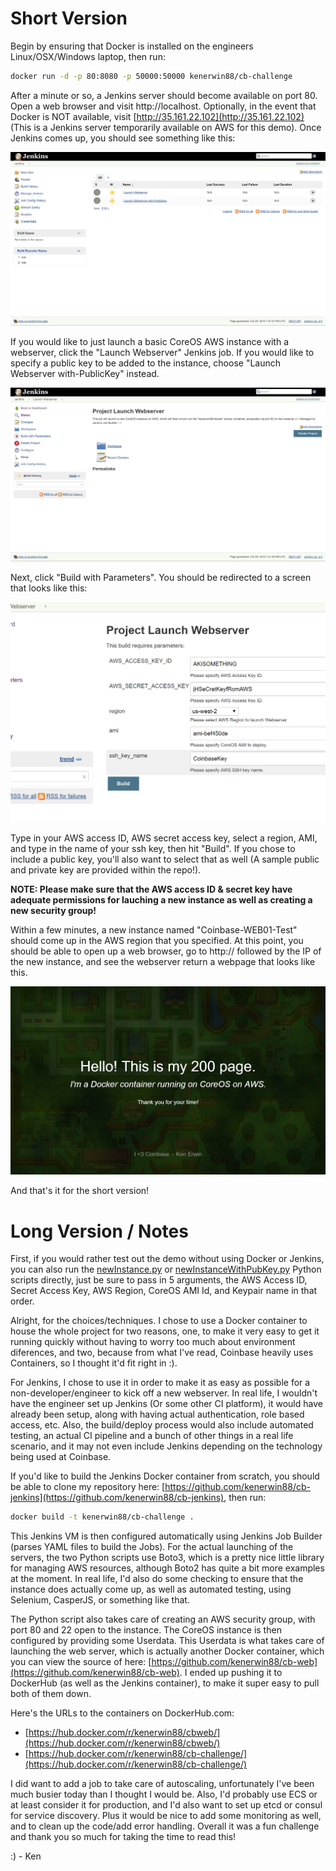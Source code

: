# Short Version
Begin by ensuring that Docker is installed on the engineers Linux/OSX/Windows laptop, then run:
``` bash
docker run -d -p 80:8080 -p 50000:50000 kenerwin88/cb-challenge
```
After a minute or so, a Jenkins server should become available on port 80.  Open a web browser and visit http://localhost.  Optionally, in the event that Docker is NOT available, visit [http://35.161.22.102](http://35.161.22.102) (This is a Jenkins server temporarily available on AWS for this demo).  Once Jenkins comes up, you should see something like this:

![step 1](https://raw.githubusercontent.com/kenerwin88/cb-jenkins/master/images/1.png)

If you would like to just launch a basic CoreOS AWS instance with a webserver, click the "Launch Webserver" Jenkins job.  If you would like to specify a public key to be added to the instance, choose "Launch Webserver with-PublicKey" instead.

![step 2](https://raw.githubusercontent.com/kenerwin88/cb-jenkins/master/images/2.png)

Next, click "Build with Parameters".  You should be redirected to a screen that looks like this:

![step 3](https://raw.githubusercontent.com/kenerwin88/cb-jenkins/master/images/3.png)

Type in your AWS access ID, AWS secret access key, select a region, AMI, and type in the name of your ssh key, then hit "Build".  If you chose to include a public key, you'll also want to select that as well (A sample public and private key are provided within the repo!).

**NOTE: Please make sure that the AWS access ID & secret key have adequate permissions for lauching a new instance as well as creating a new security group!**

Within a few minutes, a new instance named "Coinbase-WEB01-Test" should come up in the AWS region that you specified.  At this point, you should be able to open up a web browser, go to http:// followed by the IP of the new instance, and see the webserver return a webpage that looks like this.

![step 4](https://raw.githubusercontent.com/kenerwin88/cb-jenkins/master/images/4.png)

And that's it for the short version!

# Long Version / Notes
First, if you would rather test out the demo without using Docker or Jenkins, you can also run the [newInstance.py](https://raw.githubusercontent.com/kenerwin88/cb-jenkins/master/scripts/newInstance.py) or [newInstanceWithPubKey.py](https://raw.githubusercontent.com/kenerwin88/cb-jenkins/master/scripts/newInstanceWithPubKey.py) Python scripts directly, just be sure to pass in 5 arguments, the AWS Access ID, Secret Access Key, AWS Region, CoreOS AMI Id, and Keypair name in that order.

Alright, for the choices/techniques.  I chose to use a Docker container to house the whole project for two reasons, one, to make it very easy to get it running quickly without having to worry too much about environment diferences, and two, because from what I've read, Coinbase heavily uses Containers, so I thought it'd fit right in :).

For Jenkins, I chose to use it in order to make it as easy as possible for a non-developer/engineer to kick off a new webserver.  In real life, I wouldn't have the engineer set up Jenkins (Or some other CI platform), it would have already been setup, along with having actual authentication, role based access, etc.  Also, the build/deploy process would also include automated testing, an actual CI pipeline and a bunch of other things in a real life scenario, and it may not even include Jenkins depending on the technology being used at Coinbase.

If you'd like to build the Jenkins Docker container from scratch, you should be able to clone my repository here: [https://github.com/kenerwin88/cb-jenkins](https://github.com/kenerwin88/cb-jenkins), then run:

``` bash
docker build -t kenerwin88/cb-challenge .
```
This Jenkins VM is then configured automatically using Jenkins Job Builder (parses YAML files to build the Jobs).  For the actual launching of the servers, the two Python scripts use Boto3, which is a pretty nice little library for managing AWS resources, although Boto2 has quite a bit more examples at the moment.  In real life, I'd also do some checking to ensure that the instance does actually come up, as well as automated testing, using Selenium, CasperJS, or something like that.

The Python script also takes care of creating an AWS security group, with port 80 and 22 open to the instance.  The CoreOS instance is then configured by providing some Userdata.  This Userdata is what takes care of launching the web server, which is actually another Docker container, which you can view the source of here: [https://github.com/kenerwin88/cb-web](https://github.com/kenerwin88/cb-web).  I ended up pushing it to DockerHub (as well as the Jenkins container), to make it super easy to pull both of them down.

Here's the URLs to the containers on DockerHub.com:
- [https://hub.docker.com/r/kenerwin88/cbweb/](https://hub.docker.com/r/kenerwin88/cbweb/)
- [https://hub.docker.com/r/kenerwin88/cb-challenge/](https://hub.docker.com/r/kenerwin88/cb-challenge/)

I did want to add a job to take care of autoscaling, unfortunately I've been much busier today than I thought I would be.  Also, I'd probably use ECS or at least consider it for production, and I'd also want to set up etcd or consul for service discovery.  Plus it would be nice to add some monitoring as well, and to clean up the code/add error handling.  Overall it was a fun challenge and thank you so much for taking the time to read this!

:) - Ken
